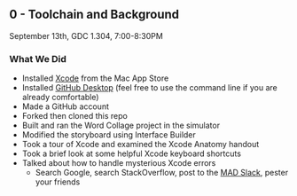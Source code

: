 ## 0 - Toolchain and Background

September 13th, GDC 1.304, 7:00-8:30PM

### What We Did

* Installed [Xcode](https://itunes.apple.com/us/app/xcode/id497799835?mt=12) from the Mac App Store
* Installed [GitHub Desktop](https://desktop.github.com) (feel free to use the command line if you are already comfortable)
* Made a GitHub account
* Forked then cloned this repo
* Built and ran the Word Collage project in the simulator
* Modified the storyboard using Interface Builder
* Took a tour of Xcode and examined the Xcode Anatomy handout
* Took a brief look at some helpful Xcode keyboard shortcuts
* Talked about how to handle mysterious Xcode errors
  * Search Google, search StackOverflow, post to the [MAD Slack](http://utcsmad.slack.com), pester your friends
    